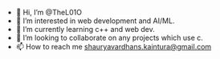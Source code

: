 - 👋 Hi, I’m @TheL01O
- 👀 I’m interested in web development and AI/ML.
- 🌱 I’m currently learning c++ and web dev.
- 💞️ I’m looking to collaborate on any projects which use c.
- 📫 How to reach me shauryavardhans.kaintura@gmail.com

<!---
TheL01O/TheL01O is a ✨ special ✨ repository because its `README.md` (this file) appears on your GitHub profile.
You can click the Preview link to take a look at your changes.
--->
